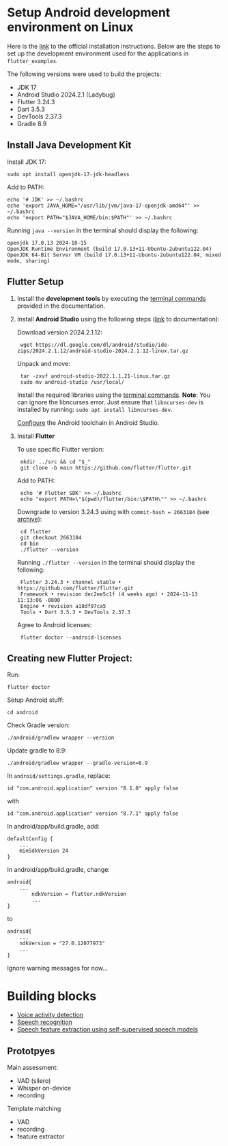 # Setup Android development environment on Linux

Here is the [link](https://docs.flutter.dev/get-started/install/linux/android) to the official installation instructions. Below are the steps to set up the development environment used for the applications in `flutter_examples`.


The following versions were used to build the projects:

- JDK 17
- Android Studio 2024.2.1 (Ladybug)
- Flutter 3.24.3
- Dart 3.5.3
- DevTools 2.37.3
- Gradle 8.9


## Install Java Development Kit

Install JDK 17:

	sudo apt install openjdk-17-jdk-headless

Add to PATH:

	echo '# JDK' >> ~/.bashrc
	echo 'export JAVA_HOME="/usr/lib/jvm/java-17-openjdk-amd64"' >> ~/.bashrc
	echo 'export PATH="$JAVA_HOME/bin:$PATH"' >> ~/.bashrc

Running `java --version` in the terminal should display the following:

	openjdk 17.0.13 2024-10-15
	OpenJDK Runtime Environment (build 17.0.13+11-Ubuntu-2ubuntu122.04)
	OpenJDK 64-Bit Server VM (build 17.0.13+11-Ubuntu-2ubuntu122.04, mixed mode, sharing)


## Flutter Setup


<!-- #### Development Tools -->
	
1. Install the **development tools** by executing the [terminal commands](https://docs.flutter.dev/get-started/install/linux/android#development-tools) provided in the documentation.


2. Install **Android Studio** using the following steps ([link](https://developer.android.com/studio/install#linux) to documentation):

	Download version 2024.2.1.12:

		wget https://dl.google.com/dl/android/studio/ide-zips/2024.2.1.12/android-studio-2024.2.1.12-linux.tar.gz

	Unpack and move:
	
		tar -zxvf android-studio-2022.1.1.21-linux.tar.gz
		sudo mv android-studio /usr/local/

	Install the required libraries using the [terminal commands](https://developer.android.com/studio/install#64bit-libs). **Note**: You can ignore the libncurses error. Just ensure that `libncurses-dev` is installed by running: `sudo apt install libncurses-dev`.

	[Configure](https://docs.flutter.dev/get-started/install/linux/android#configure-android-development) the Android toolchain in Android Studio.


4. Install **Flutter** 

	To use specific Flutter version:

		mkdir ../src && cd "$_"
		git clone -b main https://github.com/flutter/flutter.git

	Add to PATH:

		echo '# Flutter SDK' >> ~/.bashrc
		echo "export PATH=\"$(pwd)/flutter/bin:\$PATH\"" >> ~/.bashrc


	Downgrade to version 3.24.3 using with `commit-hash = 2663184` (see [archive](https://docs.flutter.dev/release/archive)):
		
		cd flutter
		git checkout 2663184
		cd bin
		./flutter --version

	Running `./flutter --version` in the terminal should display the following:

		Flutter 3.24.3 • channel stable • https://github.com/flutter/flutter.git
		Framework • revision dec2ee5c1f (4 weeks ago) • 2024-11-13 11:13:06 -0800
		Engine • revision a18df97ca5
		Tools • Dart 3.5.3 • DevTools 2.37.3


	Agree to Android licenses:

		flutter doctor --android-licenses


## Creating new Flutter Project:

Run:

	flutter doctor




Setup Android stuff:

	cd android	

Check Gradle version:

	./android/gradlew wrapper --version

Update gradle to 8.9:
	
	./android/gradlew wrapper --gradle-version=8.9

In `android/settings.gradle`, replace:
    
    id "com.android.application" version "8.1.0" apply false

with
	
	id "com.android.application" version "8.7.1" apply false

In android/app/build.gradle, add:

	defaultConfig {
		...
		minSdkVersion 24
	}

In android/app/build.gradle, change:


	android{
		...
	    	ndkVersion = flutter.ndkVersion
	    	...
	}

to 
	
	android{
		...
 		ndkVersion = "27.0.12077973"
		...
  	}



Ignore warning messages for now...


# Building blocks
- [Voice activity detection](flutter_examples/vad/)
- [Speech recognition](flutter_examples/speech_recognition/)
- [Speech feature extraction using self-supervised speech models](flutter_examples/template_matching/)

## Prototpyes
Main assessment:
- VAD (silero)
- Whisper on-device
- recording

Template matching
- VAD
- recording
- feature extractor
